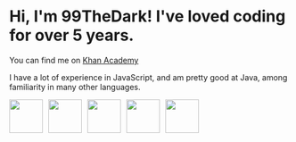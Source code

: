 <h1>Hi, I'm 99TheDark! I've loved coding for over 5 years.</h1>

<p>You can find me on <a href="https://www.khanacademy.org/profile/OnlyTheDark/projects">Khan Academy</a></p>

<p>I have a lot of experience in JavaScript, and am pretty good at Java, among familiarity in many other languages.</p>

<div align="center" style="display: flex;gap: 10px;">
    <img src="https://cdn.jsdelivr.net/gh/devicons/devicon/icons/javascript/javascript-original.svg" height="60px" />
    <img src="https://cdn.jsdelivr.net/gh/devicons/devicon/icons/python/python-original.svg" height="60px" />
    <img src="https://cdn.jsdelivr.net/gh/devicons/devicon/icons/java/java-original.svg" height="60px" />
    <img src="https://cdn.jsdelivr.net/gh/devicons/devicon/icons/html5/html5-original.svg" height="60px" />
    <img src="https://cdn.cdnlogo.com/logos/c/18/css.svg" height="60px" />
</div>
